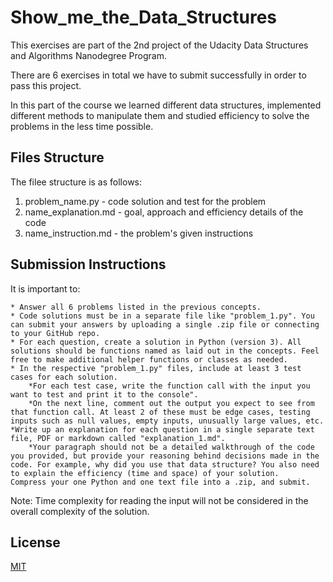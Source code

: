 # Show_me_the_Data_Structures

This exercises are part of the 2nd project of the Udacity Data Structures and Algorithms Nanodegree Program. 

There are 6 exercises in total we have to submit successfully in order to pass this project. 

In this part of the course we learned different data structures, implemented different methods to manipulate them and studied efficiency to 
solve the problems in the less time possible. 

## Files Structure 

The filee structure is as follows:

1. problem_name.py - code solution and test for the problem
2. name_explanation.md - goal, approach and efficiency details of the code  
3. name_instruction.md - the problem's given instructions

 ## Submission Instructions
 
 It is important to:
 
    * Answer all 6 problems listed in the previous concepts.
    * Code solutions must be in a separate file like "problem_1.py". You can submit your answers by uploading a single .zip file or connecting to your GitHub repo.
    * For each question, create a solution in Python (version 3). All solutions should be functions named as laid out in the concepts. Feel free to make additional helper functions or classes as needed.
    * In the respective "problem_1.py" files, include at least 3 test cases for each solution.
        *For each test case, write the function call with the input you want to test and print it to the console".
        *On the next line, comment out the output you expect to see from that function call. At least 2 of these must be edge cases, testing inputs such as null values, empty inputs, unusually large values, etc.
    *Write up an explanation for each question in a single separate text file, PDF or markdown called "explanation_1.md".
        *Your paragraph should not be a detailed walkthrough of the code you provided, but provide your reasoning behind decisions made in the code. For example, why did you use that data structure? You also need to explain the efficiency (time and space) of your solution.
    Compress your one Python and one text file into a .zip, and submit.

Note: Time complexity for reading the input will not be considered in the overall complexity of the solution.


## License
[MIT](https://choosealicense.com/licenses/mit/)
